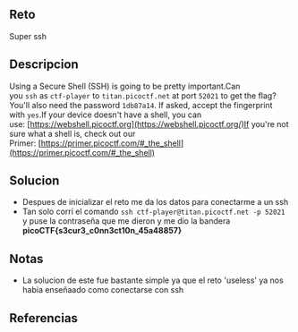## Reto
Super ssh
## Descripcion
Using a Secure Shell (SSH) is going to be pretty important.Can you `ssh` as `ctf-player` to `titan.picoctf.net` at port `52021` to get the flag?You'll also need the password `1db87a14`. If asked, accept the fingerprint with `yes`.If your device doesn't have a shell, you can use: [https://webshell.picoctf.org](https://webshell.picoctf.org/)If you're not sure what a shell is, check out our Primer: [https://primer.picoctf.com/#_the_shell](https://primer.picoctf.com/#_the_shell)
## Solucion
- Despues de inicializar el reto me da los datos para conectarme a un ssh
- Tan solo corri el comando `ssh ctf-player@titan.picoctf.net -p 52021` y puse la contraseña que me dieron y me dio la bandera **picoCTF{s3cur3_c0nn3ct10n_45a48857}**

## Notas
- La solucion de este fue bastante simple ya que el reto 'useless' ya nos habia enseñaado como conectarse con ssh

## Referencias

